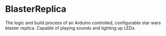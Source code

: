 # BlasterReplica
The logic and build process of an Arduino controlled, configurable star wars blaster replica. Capable of playing sounds and lighting up LEDs.

